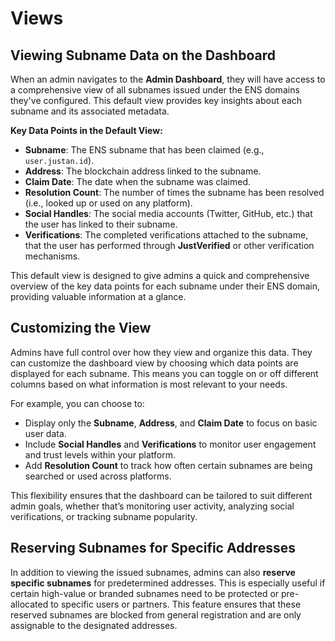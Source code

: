 # Views

## Viewing Subname Data on the Dashboard

When an admin navigates to the **Admin Dashboard**, they will have access to a comprehensive view of all subnames issued under the ENS domains they've configured. This default view provides key insights about each subname and its associated metadata.

**Key Data Points in the Default View:**

* **Subname**: The ENS subname that has been claimed (e.g., `user.justan.id`).
* **Address**: The blockchain address linked to the subname.
* **Claim Date**: The date when the subname was claimed.
* **Resolution Count**: The number of times the subname has been resolved (i.e., looked up or used on any platform).
* **Social Handles**: The social media accounts (Twitter, GitHub, etc.) that the user has linked to their subname.
* **Verifications**: The completed verifications attached to the subname, that the user has performed through **JustVerified** or other verification mechanisms.

This default view is designed to give admins a quick and comprehensive overview of the key data points for each subname under their ENS domain, providing valuable information at a glance.

## Customizing the View

Admins have full control over how they view and organize this data. They can customize the dashboard view by choosing which data points are displayed for each subname. This means you can toggle on or off different columns based on what information is most relevant to your needs.

For example, you can choose to:

* Display only the **Subname**, **Address**, and **Claim Date** to focus on basic user data.
* Include **Social Handles** and **Verifications** to monitor user engagement and trust levels within your platform.
* Add **Resolution Count** to track how often certain subnames are being searched or used across platforms.

This flexibility ensures that the dashboard can be tailored to suit different admin goals, whether that’s monitoring user activity, analyzing social verifications, or tracking subname popularity.

## Reserving Subnames for Specific Addresses

In addition to viewing the issued subnames, admins can also **reserve specific subnames** for predetermined addresses. This is especially useful if certain high-value or branded subnames need to be protected or pre-allocated to specific users or partners. This feature ensures that these reserved subnames are blocked from general registration and are only assignable to the designated addresses.


